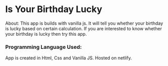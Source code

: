 # Is Your Birthday Lucky

About:
This app is builds with vanilla js. It will tell you whether your birthday is lucky based on certain calculation. If you are interested to know whether your birthday is lucky then try this app.

### Programming Language Used:
App is created in Html, Css and Vanilla JS. Hosted on netlify.
 
